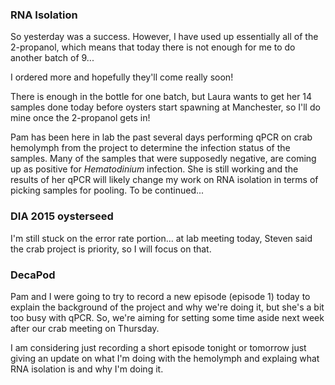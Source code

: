 ### RNA Isolation

So yesterday was a success. However, I have used up essentially all of the 2-propanol, which means that today there is not enough for me to do another batch of 9...

I ordered more and hopefully they'll come really soon!

There is enough in the bottle for one batch, but Laura wants to get her 14 samples done today before oysters start spawning at Manchester, so I'll do mine once the 2-propanol gets in!

Pam has been here in lab the past several days performing qPCR on crab hemolymph from the project to determine the infection status of the samples. Many of the samples that were supposedly negative, are coming up as positive for _Hematodinium_ infection. She is still working and the results of her qPCR will likely change my work on RNA isolation in terms of picking samples for pooling. To be continued...

### DIA 2015 oysterseed

I'm still stuck on the error rate portion... at lab meeting today, Steven said the crab project is priority, so I will focus on that.

### DecaPod

Pam and I were going to try to record a new episode (episode 1) today to explain the background of the project and why we're doing it, but she's a bit too busy with qPCR. So, we're aiming for setting some time aside next week after our crab meeting on Thursday.

I am considering just recording a short episode tonight or tomorrow just giving an update on what I'm doing with the hemolymph and explaing what RNA isolation is and why I'm doing it. 
